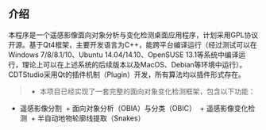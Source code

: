 ## 介绍


本程序是一个遥感影像面向对象分析与变化检测桌面应用程序，计划采用GPL协议开源。基于Qt4框架，主要开发语言为C++，能跨平台编译运行（经过测试可以在Windows 7/8/8.1/10、Ubuntu 14.04/14.10、OpenSUSE 13.1等系统中编译运行，理论上可以在上述系统的后续版本以及MacOS、Debian等环境中运行）。CDTStudio采用Qt的插件机制（Plugin）开发，所有算法均以插件形式存在。

> * 本项目已经实现了一套完整的面向对象变化检测框架，包含以下功能：
  + 遥感影像分割
  + 面向对象分析（OBIA）与分类（OBIC）
  + 遥感影像变化检测
  + 半自动地物轮廓线提取（Snakes）
